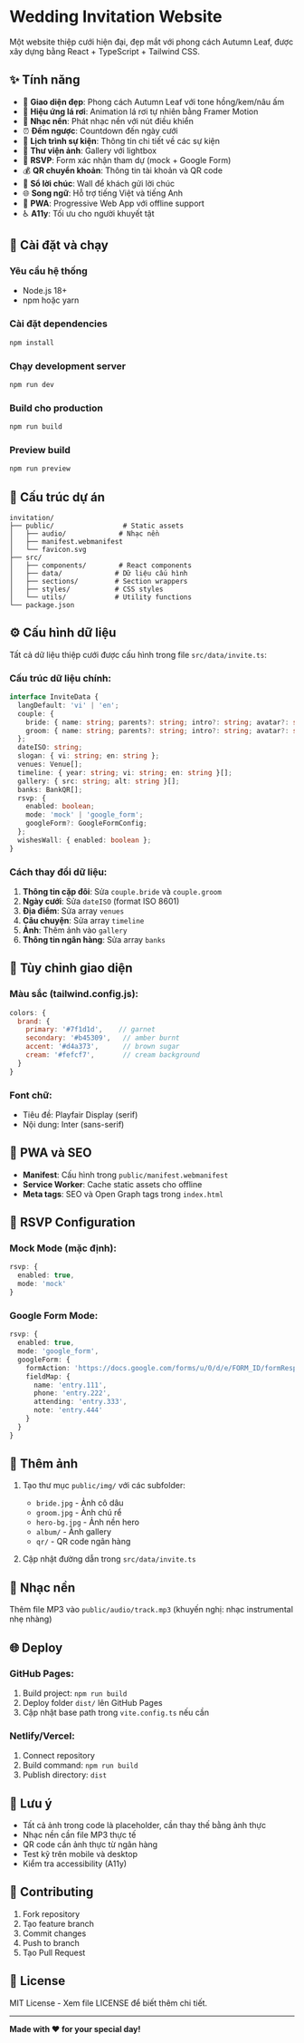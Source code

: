 # Wedding Invitation Website

Một website thiệp cưới hiện đại, đẹp mắt với phong cách Autumn Leaf, được xây dựng bằng React + TypeScript + Tailwind CSS.

## ✨ Tính năng

- 🎨 **Giao diện đẹp**: Phong cách Autumn Leaf với tone hồng/kem/nâu ấm
- 🍂 **Hiệu ứng lá rơi**: Animation lá rơi tự nhiên bằng Framer Motion
- 🎵 **Nhạc nền**: Phát nhạc nền với nút điều khiển
- ⏰ **Đếm ngược**: Countdown đến ngày cưới
- 📅 **Lịch trình sự kiện**: Thông tin chi tiết về các sự kiện
- 📸 **Thư viện ảnh**: Gallery với lightbox
- 💌 **RSVP**: Form xác nhận tham dự (mock + Google Form)
- 💰 **QR chuyển khoản**: Thông tin tài khoản và QR code
- 💝 **Sổ lời chúc**: Wall để khách gửi lời chúc
- 🌐 **Song ngữ**: Hỗ trợ tiếng Việt và tiếng Anh
- 📱 **PWA**: Progressive Web App với offline support
- ♿ **A11y**: Tối ưu cho người khuyết tật

## 🚀 Cài đặt và chạy

### Yêu cầu hệ thống
- Node.js 18+ 
- npm hoặc yarn

### Cài đặt dependencies
```bash
npm install
```

### Chạy development server
```bash
npm run dev
```

### Build cho production
```bash
npm run build
```

### Preview build
```bash
npm run preview
```

## 📁 Cấu trúc dự án

```
invitation/
├── public/                 # Static assets
│   ├── audio/             # Nhạc nền
│   ├── manifest.webmanifest
│   └── favicon.svg
├── src/
│   ├── components/        # React components
│   ├── data/             # Dữ liệu cấu hình
│   ├── sections/         # Section wrappers
│   ├── styles/           # CSS styles
│   └── utils/            # Utility functions
└── package.json
```

## ⚙️ Cấu hình dữ liệu

Tất cả dữ liệu thiệp cưới được cấu hình trong file `src/data/invite.ts`:

### Cấu trúc dữ liệu chính:

```typescript
interface InviteData {
  langDefault: 'vi' | 'en';
  couple: {
    bride: { name: string; parents?: string; intro?: string; avatar?: string };
    groom: { name: string; parents?: string; intro?: string; avatar?: string };
  };
  dateISO: string;
  slogan: { vi: string; en: string };
  venues: Venue[];
  timeline: { year: string; vi: string; en: string }[];
  gallery: { src: string; alt: string }[];
  banks: BankQR[];
  rsvp: {
    enabled: boolean;
    mode: 'mock' | 'google_form';
    googleForm?: GoogleFormConfig;
  };
  wishesWall: { enabled: boolean };
}
```

### Cách thay đổi dữ liệu:

1. **Thông tin cặp đôi**: Sửa `couple.bride` và `couple.groom`
2. **Ngày cưới**: Sửa `dateISO` (format ISO 8601)
3. **Địa điểm**: Sửa array `venues`
4. **Câu chuyện**: Sửa array `timeline`
5. **Ảnh**: Thêm ảnh vào `gallery`
6. **Thông tin ngân hàng**: Sửa array `banks`

## 🎨 Tùy chỉnh giao diện

### Màu sắc (tailwind.config.js):
```javascript
colors: {
  brand: {
    primary: '#7f1d1d',    // garnet
    secondary: '#b45309',   // amber burnt  
    accent: '#d4a373',      // brown sugar
    cream: '#fefcf7',       // cream background
  }
}
```

### Font chữ:
- Tiêu đề: Playfair Display (serif)
- Nội dung: Inter (sans-serif)

## 📱 PWA và SEO

- **Manifest**: Cấu hình trong `public/manifest.webmanifest`
- **Service Worker**: Cache static assets cho offline
- **Meta tags**: SEO và Open Graph tags trong `index.html`

## 🔧 RSVP Configuration

### Mock Mode (mặc định):
```typescript
rsvp: {
  enabled: true,
  mode: 'mock'
}
```

### Google Form Mode:
```typescript
rsvp: {
  enabled: true,
  mode: 'google_form',
  googleForm: {
    formAction: 'https://docs.google.com/forms/u/0/d/e/FORM_ID/formResponse',
    fieldMap: {
      name: 'entry.111',
      phone: 'entry.222', 
      attending: 'entry.333',
      note: 'entry.444'
    }
  }
}
```

## 📂 Thêm ảnh

1. Tạo thư mục `public/img/` với các subfolder:
   - `bride.jpg` - Ảnh cô dâu
   - `groom.jpg` - Ảnh chú rể  
   - `hero-bg.jpg` - Ảnh nền hero
   - `album/` - Ảnh gallery
   - `qr/` - QR code ngân hàng

2. Cập nhật đường dẫn trong `src/data/invite.ts`

## 🎵 Nhạc nền

Thêm file MP3 vào `public/audio/track.mp3` (khuyến nghị: nhạc instrumental nhẹ nhàng)

## 🌐 Deploy

### GitHub Pages:
1. Build project: `npm run build`
2. Deploy folder `dist/` lên GitHub Pages
3. Cập nhật base path trong `vite.config.ts` nếu cần

### Netlify/Vercel:
1. Connect repository
2. Build command: `npm run build`
3. Publish directory: `dist`

## 📝 Lưu ý

- Tất cả ảnh trong code là placeholder, cần thay thế bằng ảnh thực
- Nhạc nền cần file MP3 thực tế
- QR code cần ảnh thực từ ngân hàng
- Test kỹ trên mobile và desktop
- Kiểm tra accessibility (A11y)

## 🤝 Contributing

1. Fork repository
2. Tạo feature branch
3. Commit changes  
4. Push to branch
5. Tạo Pull Request

## 📄 License

MIT License - Xem file LICENSE để biết thêm chi tiết.

---

**Made with ❤️ for your special day!**
